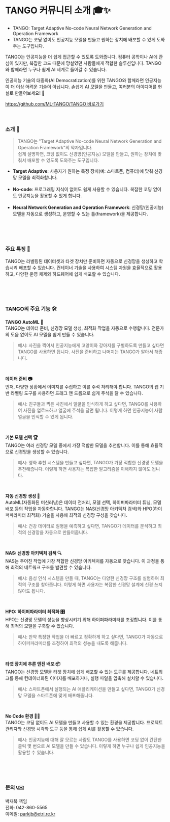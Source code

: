 # TANGO 커뮤니티 소개 🎓✨
- TANGO: Target Adaptive No-code Neural Network Generation and Operation Framework
- TANGO는 코딩 없이도 인공지능 모델을 만들고 원하는 장치에 배포할 수 있게 도와주는 도구입니다.

TANGO는 인공지능을 더 쉽게 접근할 수 있도록 도와줍니다. 컴퓨터 공학이나 AI에 관심이 있지만, 복잡한 코드 때문에 망설였던 사람들에게 적합한 솔루션입니다. TANGO와 함께라면 누구나 쉽게 AI 세계로 들어갈 수 있습니다.

인공지능 기술의 대중화(AI Democratization)를 위한 TANGO와 함께라면 인공지능이 더 이상 어려운 기술이 아닙니다. 손쉽게 AI 모델을 만들고, 여러분의 아이디어를 현실로 만들어보세요! 🌈

[https://github.com/ML-TANGO/TANGO 바로가기](https://github.com/ML-TANGO/TANGO)
<br>
<br>
<br>



### 소개 🚀
> TANGO는 "Target Adaptive No-code Neural Network Generation and Operation Framework"의 약자입니다. 
<br>쉽게 설명하면, 코딩 없이도 신경망(인공지능) 모델을 만들고, 원하는 장치에 맞춰서 배포할 수 있도록 도와주는 도구입니다.

- **Target Adaptive**: 사용자가 원하는 특정 장치(예: 스마트폰, 컴퓨터)에 맞춰 신경망 모델을 최적화합니다.<br><br>
- **No-code**: 프로그래밍 지식이 없어도 쉽게 사용할 수 있습니다. 복잡한 코딩 없이도 인공지능을 활용할 수 있게 합니다.<br><br>
- **Neural Network Generation and Operation Framework**: 신경망(인공지능) 모델을 자동으로 생성하고, 운영할 수 있는 틀(framework)을 제공합니다.<br>


<br>
<br>
<br>

### 주요 특징 🌟
TANGO는 라벨링된 데이터셋과 타겟 장치만 준비하면 자동으로 신경망을 생성하고 학습시켜 배포할 수 있습니다. 
컨테이너 기술을 사용하여 시스템 자원을 효율적으로 활용하고, 다양한 운영 체제와 하드웨어에 쉽게 배포할 수 있습니다.

<br>
<br>
<br>

### TANGO의 주요 기능 🛠️

**TANGO AutoML 🧠**  
TANGO는 데이터 준비, 신경망 모델 생성, 최적화 작업을 자동으로 수행합니다. 전문가의 도움 없이도 AI 모델을 쉽게 만들 수 있습니다.  
> 예시: 사진을 찍어서 인공지능에게 고양이와 강아지를 구별하도록 만들고 싶다면 TANGO를 사용하면 됩니다. 사진을 준비하고 나머지는 TANGO가 알아서 해줍니다.

<br>

**데이터 준비 📷**  
먼저, 다양한 상황에서 이미지를 수집하고 이를 주석 처리해야 합니다. TANGO의 웹 기반 라벨링 도구를 사용하면 드래그 앤 드롭으로 쉽게 주석을 달 수 있습니다.  
> 예시: 친구들과 찍은 사진에서 얼굴을 인식하게 하고 싶다면, TANGO를 사용하여 사진을 업로드하고 얼굴에 주석을 달면 됩니다. 이렇게 하면 인공지능이 사람 얼굴을 인식할 수 있게 됩니다.


<br>

**기본 모델 선택 🏆**  
TANGO는 여러 신경망 모델 중에서 가장 적합한 모델을 추천합니다. 이를 통해 효율적으로 신경망을 생성할 수 있습니다.  
> 예시: 영화 추천 시스템을 만들고 싶다면, TANGO가 가장 적합한 신경망 모델을 추천해줍니다. 이렇게 하면 사용자는 복잡한 알고리즘을 이해하지 않아도 됩니다.


<br>


**자동 신경망 생성 🤖**  
AutoML(자동화된 머신러닝)은 데이터 전처리, 모델 선택, 하이퍼파라미터 튜닝, 모델 배포 등의 작업을 자동화합니다. TANGO는 NAS(신경망 아키텍처 검색)와 HPO(하이퍼파라미터 최적화) 기술을 사용해 최적의 신경망 구성을 찾습니다.  
> 예시: 건강 데이터로 질병을 예측하고 싶다면, TANGO가 데이터를 분석하고 최적의 신경망을 자동으로 만들어줍니다.

<br>

**NAS: 신경망 아키텍처 검색 🔍**  
NAS는 주어진 작업에 가장 적합한 신경망 아키텍처를 자동으로 찾습니다. 이 과정을 통해 최적의 네트워크 구조를 발견할 수 있습니다.  
> 예시: 음성 인식 시스템을 만들 때, TANGO는 다양한 신경망 구조를 실험하여 최적의 구조를 찾아줍니다. 이렇게 하면 사용자는 복잡한 신경망 설계에 신경 쓰지 않아도 됩니다.

<br>

**HPO: 하이퍼파라미터 최적화 🎛️**  
HPO는 신경망 모델의 성능을 향상시키기 위해 하이퍼파라미터를 조정합니다. 이를 통해 최적의 모델을 구축할 수 있습니다.  
> 예시: 만약 특정한 작업을 더 빠르고 정확하게 하고 싶다면, TANGO가 자동으로 하이퍼파라미터를 조정하여 최적의 성능을 내도록 해줍니다.

<br>

**타겟 장치에 추론 엔진 배포 📦**  
TANGO는 신경망 모델을 타겟 장치에 쉽게 배포할 수 있는 도구를 제공합니다. 네트워크를 통해 컨테이너화된 이미지를 배포하거나, 실행 파일을 압축해 설치할 수 있습니다.  
> 예시: 스마트폰에서 실행되는 AI 애플리케이션을 만들고 싶다면, TANGO가 신경망 모델을 스마트폰에 맞게 배포해줍니다.

<br>


**No Code 환경 👩‍💻**  
TANGO는 코딩 없이도 AI 모델을 만들고 사용할 수 있는 환경을 제공합니다. 프로젝트 관리자와 신경망 시각화 도구 등을 통해 쉽게 AI를 활용할 수 있습니다.  
> 예시: 인공지능에 대해 잘 모르는 사람도 TANGO를 사용하면 코딩 없이 간단한 클릭 몇 번으로 AI 모델을 만들 수 있습니다. 이렇게 하면 누구나 쉽게 인공지능을 활용할 수 있습니다.


<br>
<br>
<br>


### 문의 📞✉️
박재복 책임  
전화: 042-860-5565  
이메일: [parkjb@etri.re.kr](mailto:parkjb@etri.re.kr)
